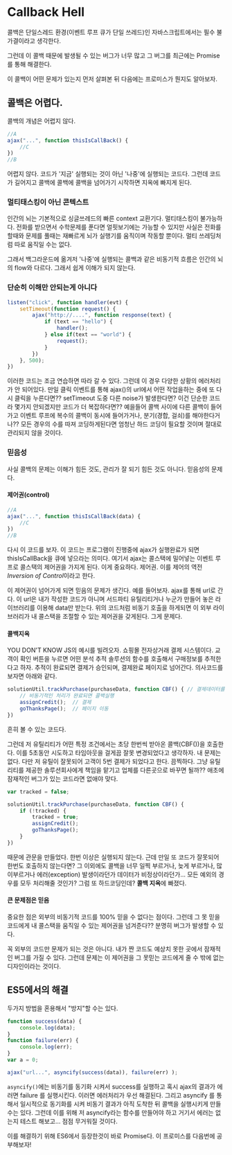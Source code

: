 # Callback Hell

콜백은 단일스레드 환경(이벤트 루프 큐가 단일 쓰레드)인 자바스크립트에서는 필수 불가결이라고 생각한다.

그런데 이 콜백 때문에 발생될 수 있는 버그가 너무 많고 그 버그를 최근에는 Promise를 통해 해결한다.

이 콜백이 어떤 문제가 있는지 먼저 살펴본 뒤 다음에는 프로미스가 뭔지도 알아보자.

## 콜백은 어렵다.

콜백의 개념은 어렵지 않다. 

```javascript
//A
ajax("...", function thisIsCallBack() {
    //C
})
//B
```

어렵지 않다. 코드가 '지금' 실행되는 것이 아닌 '나중'에 실행되는 코드다. 그런데 코드가 길어지고 콜백에 콜백에 콜백을 넘어가기 시작하면 지옥에 빠지게 된다. 

### 멀티태스킹이 아닌 콘텍스트

인간의 뇌는 기본적으로 싱글쓰레드의 빠른 context 교환기다. 멀티태스킹이 불가능하다. 전화를 받으면서 수학문제를 푼다면 얼핏보기에는 가능할 수 있지만 사실은 전화를 할때와 문제를 풀때는 재빠르게 뇌가 실행기를 움직이며 작동할 뿐이다. 멀티 쓰레딩처럼 따로 움직일 수는 없다. 

그래서 백그라운드에 옮겨저 '나중'에 실행되는 콜백과 같은 비동기적 흐름은 인간의 뇌의 flow와 다르다. 그래서 쉽게 이해가 되지 않는다. 

### 단순히 이해만 안되는게 아니다

```javascript
listen("click", function handler(evt) {
    setTimeout(function request() {
        ajax("http://....", function response(text) {
            if (text == "hello") {
                handler();
            } else if(text == "world") {
                request();
            }
        })
    }, 500);
})
```

이러한 코드는 조금 연습하면 따라 갈 수 있다. 그런데 이 경우 다양한 상황의 에러처리가 안 되어있다. 만일 클릭 이벤트를 통해 ajax()의 url에서 어떤 작업을하는 중에 또 다시 클릭을 누른다면??  setTimeout 도중 다른 noise가 발생한다면? 이건 단순한 코드라 몇가지 안되겠지만 코드가 더 복잡하다면?? 예을들어 콜백 사이에 다른 콜백이 들어가고 이벤트 루프에 복수의 콜백이 동시에 들어가거나, 분기(경합, 걸쇠)를 해야한다거나?? 모든 경우의 수를 따져 코딩하게된다면 엄청난 하드 코딩이 필요할 것이며 절대로 관리되지 않을 것이다. 

### 믿음성

사실 콜백의 문제는 이해가 힘든 것도, 관리가 잘 되기 힘든 것도 아니다. 믿음성의 문제다. 

#### 제어권(control)

```javascript
//A
ajax("...", function thisIsCallBack(data) {
    //C
})
//B
```

다시 이 코드를 보자. 이 코드는 프로그램이 진행중에 ajax가 실행완료가 되면 thisIsCallBack을 큐에 넣으라는 의미다. 여기서 ajax는 콜스택에 밀어넣는 이벤트 루프로 콜스택의 제어권을 가지게 된다. 이게 중요하다. 제어권. 이를 제어의 역전*Inversion of Control*이라고 한다.

이 제어권이 넘어가게 되면 믿음의 문제가 생긴다.
예를 들어보자. ajax를 통해 url로 간다. 이 url은 내가 작성한 코드가 아니며 서드파티 유틸리티거나 누군가 만들어 놓은 라이브러리를 이용해 data만 받는다. 위의 코드처럼 비동기 호출을 하게되면 이 외부 라이브러리가 내 콜스택을 조절할 수 있는 제어권을 갖게된다. 그게 문제다.

#### 콜백지옥

YOU DON'T KNOW JS의 예시를 빌려오자. 쇼핑몰 전자상거래 결제 시스템이다. 교객이 확인 버튼을 누르면 어떤 분석 추적 솔루션의 함수를 호출해서 구매정보를 추적한다고 하자. 추적이 완료되면 결제가 승인되며, 결제완료 페이지로 넘어간다. 의사코드를 보자면 아래와 같다.

```javascript
solutionUtil.trackPurchase(purchaseData, function CBF() { // 결제데이터를 넘긴 뒤
    // 비동기적인 처리가 완료되면 콜백실행
    assignCredit();  // 결제
    goThanksPage();  // 페이지 이동
})
```

흔히 볼 수 있는 코드다. 

그런데 저 유틸리티가 어떤 특정 조건에서는 초당 한번씩 받아온 콜백(CBF())을 호출한다. 이를 5초동안 시도하고 타임아웃을 걸게끔 잘못 변경되었다고 생각하자. 내 문제는 없다. 다만 저 유틸이 잘못되어 고객이 5번 결제가 되었다고 한다. 끔찍하다. 그냥 유틸리티를 제공한 솔루션회사에게 책임을 맡기고 업체를 다른곳으로 바꾸면 될까?? 애초에 잠재적인 버그가 있는 코드라면 없애야 맞다. 

```javascript
var tracked = false;

solutionUtil.trackPurchase(purchaseData, function CBF() {
    if (!tracked) {
        tracked = true;
    	assignCredit();
    	goThanksPage();
    }
})
```

때문에 관문을 만들었다. 한번 이상은 실행되지 않는다. 근데 만일 또 코드가 잘못되어 한번도 호출하지 않는다면? 그 이외에도 콜백을 너무 일찍 부르거나, 늦게 부르거나, 많이부르거나 에러(exception) 발생이라던가 데이터가 비정상이라던가... 모든 예외의 경우를 모두 처리해줄 것인가? 그럼 또 하드코딩인데? **콜백 지옥**에 빠졌다.

#### 큰 문제점은 믿음

중요한 점은 외부의 비동기적 코드를 100% 믿을 수 없다는 점이다. 그런데 그 못 믿을 코드에게 내 콜스택을 움직일 수 있는 제어권을 넘겨준다?? 분명히 버그가 발생할 수 있다. 

꼭 외부의 코드만 문제가 되는 것은 아니다. 내가 짠 코드도 예상치 못한 곳에서 잠재적인 버그를 가질 수 있다. 그런데 문제는 이 제어권을 그 못믿는 코드에게 줄 수 밖에 없는 디자인이라는 것이다.

## ES5에서의 해결

두가지 방법을 혼용해서 "방지"할 수는 있다.  

```javascript
function success(data) {
    console.log(data);
}
function failure(err) {
    console.log(err);
}
var a = 0;

ajax("url...", asyncify(success(data)), failure(err) );
```

`asyncify()`에는 비동기를 동기화 시켜서 success를 실행하고 혹시 ajax의 결과가 에러면 failure 를 실행시킨다. 이러면 에러처리가 우선 해결된다. 그리고 asyncify 를 통해서 일시적으로 동기화를 시켜 비동기 결과가 아직 도착한 뒤 콜백을 실행시키게 만들 수는 있다. 그런데 이를 위해 저 asyncify라는 함수를 만들어야 하고 거기서 에러는 없는지 테스트 해보고... 점점 무거워질 것이다. 

이를 해결하기 위해 ES6에서 등장한것이 바로 Promise다. 이 프로미스를 다음번에 공부해보자!